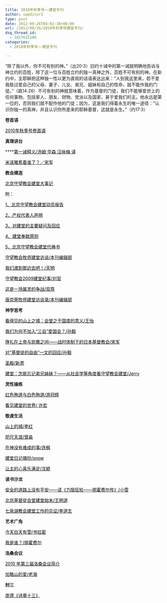 ```yaml
---
title: 2010年秋季号——建堂专刊
author: sweditor3
type: post
date: 2012-09-26T04:02:38+00:00
url: /2012/09/26/2010年秋季号建堂专刊/
dsq_thread_id:
  - 1857615189
categories:
  - 2010年秋季号——建堂专刊

---
```

“除了我以外，你不可有别的神。”（出20:3）旧约十诫中的第一诫就明确地告诉与神立约的百姓，除了这一位与百姓立约的独一真神之外，百姓不可有别的神。在新约中，主耶稣把这种独一性以更为直观的话语表达出来：“人到我这里来，若不爱我胜过爱自己的父母、妻子、儿女、弟兄、姐妹和自己的性命，就不能作我的门徒。”（路14:26）不可有别的神就意味着，作为基督的门徒，我们不能够爱世上的任何事物，包括家人、朋友、财物、党派以及国家，甚于爱我们的主。他永远是第一位的，否则我们就不配作他的门徒；因为，这是我们得着永生的唯一途径：“认识你独一的真神，并且认识你所差来的耶稣基督，这就是永生。”（约17:3）

**卷首语**

<span style="color: #000000;"><a href="/2012/09/26/2010年秋季号卷首语/"><span style="color: #000000;">2010年秋季号卷首语</span></a></span>

**真理讲台**

****<span style="color: #000000;"><a href="/2012/09/26/第一诫释义1/"><span style="color: #000000;">第一诫释义/汤姆·华森 汪咏梅 译</span></a></span>
  
<span style="color: #000000;"><a href="/2012/09/26/4448/"><span style="color: #000000;">米该雅惹着谁了？／宋军</span></a></span>

**教会建造**

<span style="color: #000000;"><a href="/2012/09/26/北京守望教会建堂大事记/"><span style="color: #000000;">北京守望教会建堂大事记</span></a> </span>
  
<span style="color: #000000;">附：</span>
  
<span style="color: #000000;"><a href="/2012/09/26/北京守望教会建堂动员报告/"><span style="color: #000000;">1、北京守望教会建堂动员报告</span></a></span>
  
<span style="color: #000000;"><a href="/2012/09/26/产权代表人声明/"><span style="color: #000000;">2、产权代表人声明</span></a> </span>
  
<span style="color: #000000;"><a href="/2012/09/26/对建堂的主要疑问及回应1/"><span style="color: #000000;">3、对建堂的主要疑问及回应</span></a></span>
  
<span style="color: #000000;"><a href="/2012/09/26/守望教会建堂奉献原则/"><span style="color: #000000;">4、建堂奉献原则</span></a> </span>
  
<span style="color: #000000;"><a href="/2012/09/26/北京守望教会建堂代祷书/"><span style="color: #000000;">5、北京守望教会建堂代祷书</span></a> </span>
  
<span style="color: #000000;"><a href="/2012/09/26/守望教会牧师建堂访谈/"><span style="color: #000000;">守望教会牧师建堂访谈/本刊编辑部</span></a> </span>
  
<span style="color: #000000;"><a href="/2012/09/26/我们渡到那边去吧/"><span style="color: #000000;">我们渡到那边去吧！/天明</span></a> </span>
  
<span style="color: #000000;"><a href="/2012/09/26/守望教会2009建堂纪事/"><span style="color: #000000;">守望教会2009建堂纪事/刘官</span></a> </span>
  
<span style="color: #000000;"><a href="/2012/09/26/这是一场属灵的争战/"><span style="color: #000000;">这是一场属灵的争战/双燕</span></a></span>
  
<span style="color: #000000;"><a href="/2012/09/26/唐崇荣牧师建堂访谈录/"><span style="color: #000000;">唐崇荣牧师建堂访谈录/本刊编辑部</span></a></span>

**神学思考**

<span style="color: #000000;"><a href="/2012/09/26/看得见的山上之城会堂之于国度的意义/"><span style="color: #000000;">看得见的山上之城：会堂之于国度的意义/王怡</span></a> </span>
  
<span style="color: #000000;"><a href="/2012/09/26/我们为何不加入三自爱国会/"><span style="color: #000000;">我们为何不加入“三自”爱国会？/孙毅</span></a> </span>
  
<span style="color: #000000;"><a href="/2012/09/26/挣扎在上帝与凯撒之间战时体制下的日本基督/"><span style="color: #000000;">挣扎在上帝与凯撒之间——战时体制下的日本基督教会/宋军</span></a> </span>
  
<span style="color: #000000;"><a href="/2012/09/26/对基督徒的自由一文的回应/"><span style="color: #000000;">对“基督徒的自由”一文的回应/孙毅</span></a> </span>
  
<span style="color: #000000;"><a href="/2012/09/26/圣殿/"><span style="color: #000000;">圣殿/新恩</span></a> </span>
  
<span style="color: #000000;"><a href="/2012/09/26/建堂怎能忘记弟兄姊妹从社会学等角度看守/"><span style="color: #000000;">建堂：怎能忘记弟兄姊妹？——从社会学等角度看守望教会建堂/Jerry</span></a></span>

**灵性操练**

<span style="color: #000000;"><a href="/2012/09/26/红色殉道与白色殉道/"><span style="color: #000000;">红色殉道与白色殉道/游冠辉</span></a> </span>
  
<span style="color: #000000;"><a href="/2012/09/26/看见建堂的世界/"><span style="color: #000000;">看见建堂的世界/ 许宏</span></a></span>

**敬虔生活**

<span style="color: #000000;"><a href="/2012/09/26/山上的城/"><span style="color: #000000;">山上的城/李红</span></a></span>
  
<span style="color: #000000;"><a href="/2012/09/26/咫尺天涯/"><span style="color: #000000;">咫尺天涯/曾淼</span></a></span>
  
<span style="color: #000000;"><a href="/2012/09/26/在神没有难成的事/"><span style="color: #000000;">在神没有难成的事/连枫</span></a></span>
  
<span style="color: #000000;"><a href="/2012/09/26/建堂日记摘抄/"><span style="color: #000000;">建堂日记摘抄/snow</span></a></span>
  
<span style="color: #000000;"><a href="/2012/09/26/让主的心喜乐满足/"><span style="color: #000000;">让主的心喜乐满足/沈颖</span></a></span>

**读书沙龙**

<span style="color: #000000;"><a href="/2012/09/26/安全的道路上没有平安读力阻狂轮朋霍/"><span style="color: #000000;">安全的道路上没有平安——读《力阻狂轮——朋霍费尔传》/小雪</span></a> </span>
  
<span style="color: #000000;"><a href="/2012/09/26/北京基督徒会堂建堂始末/"><span style="color: #000000;">北京基督徒会堂建堂始末/王明道</span></a> </span>
  
<span style="color: #000000;"><a href="/2012/09/26/七泉湖教会建堂工作的见证/"><span style="color: #000000;">七泉湖教会建堂工作的见证/李道生</span></a></span>

**艺术广角**

<span style="color: #000000;"><a href="/2012/09/26/今天白天有雪/"><span style="color: #000000;">今天白天有雪/书拉密</span></a></span>
  
<span style="color: #000000;"><a href="/2012/09/26/我是谁/"><span style="color: #000000;">我是谁？/朋霍费尔</span></a></span>

**洛桑会议**

<span style="color: #000000;"><a href="/2012/09/26/2010年第三届洛桑会议简介/"><span style="color: #000000;">2010 年第三届洛桑会议简介</span></a> </span>
  
<span style="color: #000000;"><a href="/2012/09/26/加略山的爱/"><span style="color: #000000;">加略山的爱/老海</span></a></span>

**封三**

<span style="color: #000000;"><a href="/2012/09/26/庞德诗章十三/"><span style="color: #000000;">庞德《诗章十三》</span></a></span>